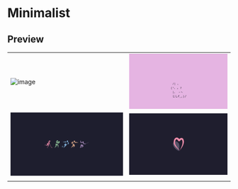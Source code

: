 # Minimalist

## Preview

|                        |                                |
| ---------------------- | ------------------------------ |
| ![image](Cyberpunkgirl_Catppucinned.png) | ![image](pink-cat.png)         |
| ![image](sports.png)   | ![image](heart.jpg) |
|                        |                                |